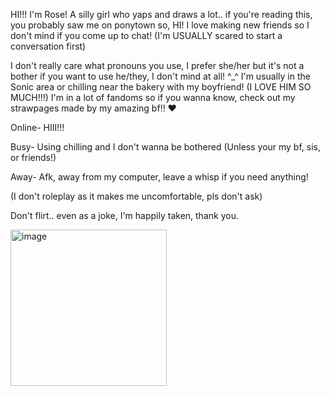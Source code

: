 HI!!! I'm Rose! A silly girl who yaps and draws a lot.. if you're reading this, you probably saw me on ponytown so, HI! I love making new friends so I don't mind if you come up to chat! (I'm USUALLY scared to start a conversation first)

I don't really care what pronouns you use, I prefer she/her but it's not a bother if you want to use he/they, I don't mind at all! ^_^
I'm usually in the Sonic area or chilling near the bakery with my boyfriend! (I LOVE HIM SO MUCH!!!) 
I'm in a lot of fandoms so if you wanna know, check out my strawpages made by my amazing bf!! ❤️ 

Online- HIII!!!

Busy- Using chilling and I don't wanna be bothered (Unless your my bf, sis, or friends!)

Away- Afk, away from my computer, leave a whisp if you need anything!

(I don't roleplay as it makes me uncomfortable, pls don't ask)

Don't flirt.. even as a joke, I'm happily taken, thank you.

<img width="250" height="250" alt="image" src="https://github.com/user-attachments/assets/9ef6533c-f43b-417b-b7d6-1d5b8944f4cb" />


